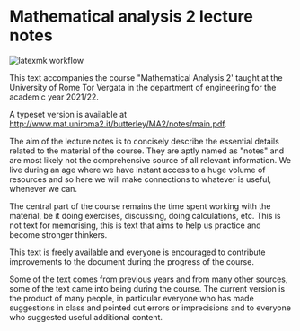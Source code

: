 # Mathematical analysis 2 lecture notes

![latexmk workflow](https://github.com/oliver-butterley/ma2-draft/actions/workflows/latex.yml/badge.svg)

This text accompanies the course "Mathematical Analysis 2' taught at the University of Rome Tor Vergata in the department of engineering for the academic year 2021/22.

A typeset version is available at http://www.mat.uniroma2.it/butterley/MA2/notes/main.pdf.

The aim of the lecture notes is to concisely describe the essential details related to the material of the course.
They are aptly named as "notes" and are most likely not the comprehensive source of all relevant information.
We live during an age where we have instant access to a huge volume of resources and so here we will make connections to whatever is useful, whenever we can. 

The central part of the course remains the time spent working with the material, be it doing exercises, discussing, doing calculations, etc. This is not text for memorising, this is text that aims to help us practice and become stronger thinkers.

This text is freely available and everyone is encouraged to contribute improvements to the document during the progress of the course. 

Some of the text comes from previous years and from many other sources, some of the text came into being during the course. The current version is the product of many people, in particular everyone who has made suggestions in class and pointed out errors or imprecisions and to everyone who suggested useful additional content.
